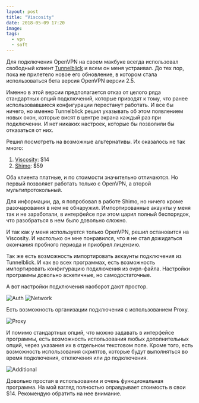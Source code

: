 ```yaml
---
layout: post
title: "Viscosity"
date: 2018-05-09 17:20
image: 
tags: 
  - vpn 
  - soft
---
```

Для подключения OpenVPN на своем макбуке всегда использовал свободный клиент [Tunnelblick](https://tunnelblick.net) и всем он меня устраивал. До тех пор, пока не прилетело новое его обновление, в котором стала использоваться бета версия OpenVPN версии 2.5.

Именно в этой версии предполагается отказ от целого ряда стандартных опций подключений, которые приводят к тому, что ранее использовавшиеся конфигурации перестанут работать. И все бы ничего, но именно Tunnelblick решил указывать об этом появлением новых окон, которые висят в центре экрана каждый раз при подключении. И нет никаких настроек, которые бы позволили бы отказаться от них.

Решил посмотреть на возможные альтернативы. Их оказалось не так много:

1. [Viscosity](https://www.sparklabs.com/viscosity/): $14
2. [Shimo](https://www.shimovpn.com): $59

Оба клиента платные, и по стоимости значительно отличаются. Но первый позволяет работать только с OpenVPN, а второй мультипротокольный.

Для информации, да, я попробовал в работе Shimo, но ничего кроме разочарования в нем не обнаружил. Импортированные акаунты у меня так и не заработали, в интерфейсе при этом царил полный беспорядок, что разобраться в нем было довольно сложно.

И так как у меня используется только OpenVPN, решил остановится на Viscosity. И настолько он мне понравился, что я не стал дожидаться окончания пробного периода и приобрел лицензию.

Так же есть возможность импортировать аккаунты подключения из Tunnelblick. И как во всех программах, есть возможность импортировать конфигурацию подключения из ovpn-файла. Настройки программы довольно аскетичные, но самодостаточные.

А вот настройки подключения наоборот дают простор. 

![Auth](https://static.juev.org/2018/05/1.png)
![Network](https://static.juev.org/2018/05/2.png)

Есть возможность организации подключения с использованием Proxy.

![Proxy](https://static.juev.org/2018/05/3.png)

И помимо стандартных опций, что можно задавать в интерфейсе программы, есть возможность использования любых дополнительных опций, через указания их в отдельном текстовом поле. Кроме того, есть возможность использования скриптов, которые будут выполняться во время подключения, отключения или до подключения.

![Additional](https://static.juev.org/2018/05/4.png)

Довольно простая в использовании и очень функциональная программа. На мой взгляд полностью оправдывает стоимость в свои $14. Рекомендую обратить на нее внимание.
